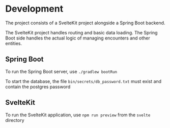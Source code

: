 # Development

The project consists of a SvelteKit project alongside a Spring Boot backend.

The SvelteKit project handles routing and basic data loading. The Spring Boot side handles the actual logic of managing encounters and other entities. 

## Spring Boot

To run the Spring Boot server, use `./gradlew bootRun`

To start the database, the file `bin/secrets/db_password.txt` must exist and contain the postgres password

## SvelteKit

To run the SvelteKit application, use `npm run preview` from the `svelte` directory